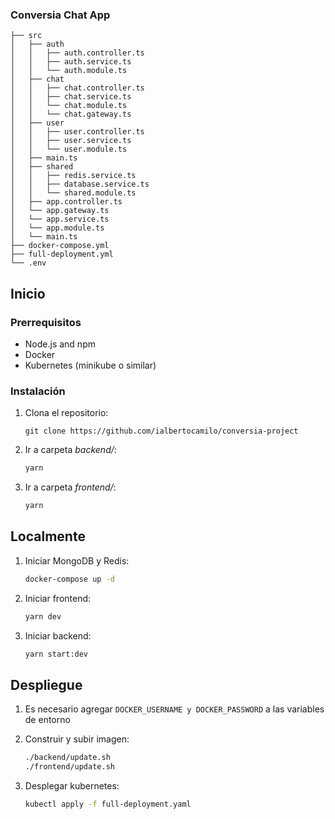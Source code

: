 
### Conversia Chat App

```
├── src
│   ├── auth
│   │   ├── auth.controller.ts
│   │   ├── auth.service.ts
│   │   └── auth.module.ts
│   ├── chat
│   │   ├── chat.controller.ts
│   │   ├── chat.service.ts
│   │   └── chat.module.ts
│   │   └── chat.gateway.ts
│   ├── user
│   │   ├── user.controller.ts
│   │   ├── user.service.ts
│   │   └── user.module.ts
│   ├── main.ts
│   ├── shared
│   │   ├── redis.service.ts
│   │   ├── database.service.ts
│   │   └── shared.module.ts
│   ├── app.controller.ts
│   └── app.gateway.ts
│   └── app.service.ts
│   └── app.module.ts
│   └── main.ts
├── docker-compose.yml
├── full-deployment.yml
└── .env

```

## Inicio

### Prerrequisitos

- Node.js and npm
- Docker
- Kubernetes (minikube o similar)

### Instalación

1. Clona el repositorio:
     
   ```
   git clone https://github.com/ialbertocamilo/conversia-project
    ```

2. Ir a carpeta *backend/*:
   ```bash
   yarn 
   ```

3. Ir a carpeta *frontend/*:
   ```bash
   yarn 
   ```

## Localmente

1. Iniciar MongoDB y Redis:
   ```bash
   docker-compose up -d
   ```

2. Iniciar frontend:
     ```bash
   yarn dev
   ```
3. Iniciar backend:
   ```bash
   yarn start:dev
   ```

## Despliegue

1. Es necesario agregar ```DOCKER_USERNAME y DOCKER_PASSWORD``` a las variables de entorno
2. Construir y subir imagen:
   ```bash
   ./backend/update.sh
   ./frontend/update.sh
   ```

2. Desplegar kubernetes:
   ```bash
   kubectl apply -f full-deployment.yaml
